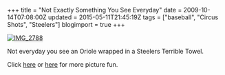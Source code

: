 +++
title = "Not Exactly Something You See Everyday"
date = 2009-10-14T07:08:00Z
updated = 2015-05-11T21:45:19Z
tags = ["baseball", "Circus Shots", "Steelers"]
blogimport = true 
+++

[![IMG_2788](https://latc.s3.amazonaws.com/wp-content/uploads/2009/10/IMG_2788.jpg "IMG_2788")](https://latc.s3.amazonaws.com/wp-content/uploads/2009/10/IMG_2788.jpg)   

Not everyday you see an Oriole wrapped in a Steelers Terrible Towel.&#160; 

Click [here](http://www.fiveminutesformom.com) or [here](http://angiescircus.blogspot.com/) for more picture fun.
